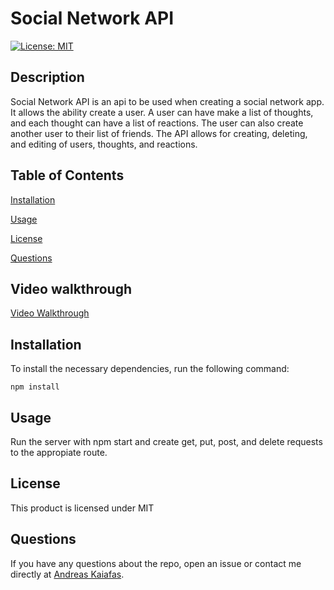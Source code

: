 # Social Network API

[![License: MIT](https://img.shields.io/badge/License-MIT-yellow.svg)](https://opensource.org/licenses/MIT)

## Description

Social Network API is an api to be used when creating a social network app. It allows the ability create a user. A user can have make a list of thoughts, and each thought can have a list of reactions. The user can also create another user to their list of friends. The API allows for creating, deleting, and editing of users, thoughts, and reactions.

## Table of Contents

[Installation](#installation)

[Usage](#usage)

[License](#license)

[Questions](#questions)

## Video walkthrough
[Video Walkthrough](https://youtu.be/EbvC9X2RdjE)


## Installation

To install the necessary dependencies, run the following command:

    npm install

## Usage

Run the server with npm start and create get, put, post, and delete requests to the appropiate route.

## License

This product is licensed under MIT

## Questions

If you have any questions about the repo, open an issue or contact me directly at [Andreas Kaiafas](https://github.com/Akaiafas526).
